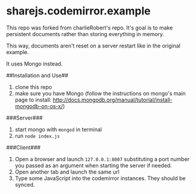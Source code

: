 sharejs.codemirror.example
==========================

This repo was forked from charlieRobert's repo. It's goal is to make persistent documents rather than storing everything in memory.

This way, documents aren't reset on a server restart like in the original example.

It uses Mongo instead.

##Installation and Use##

1. clone this repo
2. make sure you have Mongo (follow the instructions on mongo's main page to install: http://docs.mongodb.org/manual/tutorial/install-mongodb-on-os-x/)

###Server###

1. start mongo with `mongod` in terminal
2. run `node index.js`

###Client###

1. Open a browser and launch `127.0.0.1:8007` substituting a port number you passed as an argument when starting the server if needed.
2. Open another tab and launch the same url
3. Type some JavaScript into the codemirror instances. They should be synced.